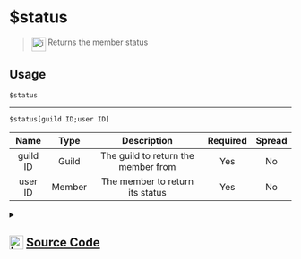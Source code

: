 # $status
> <img align="top" src="https://upload.wikimedia.org/wikipedia/commons/thumb/e/e4/Infobox_info_icon.svg/160px-Infobox_info_icon.svg.png?20150409153300" alt="image" width="25" height="auto"> Returns the member status
## Usage
```
$status
```
---
```
$status[guild ID;user ID]
```
| Name | Type | Description | Required | Spread
| :---: | :---: | :---: | :---: | :---: |
guild ID | Guild | The guild to return the member from | Yes | No
user ID | Member | The member to return its status | Yes | No
<details>
<summary>
    
## <img align="top" src="https://cdn4.iconfinder.com/data/icons/iconsimple-logotypes/512/github-512.png" alt="image" width="25" height="auto">  [Source Code](https://github.com/tryforge/ForgeScript-V2/blob/main/src/native/status.ts)
    
</summary>
    
```ts
import { ArgType, NativeFunction, Return } from "../structures"

export default new NativeFunction({
    name: "$status",
    version: "1.0.0",
    description: "Returns the member status",
    brackets: false,
    unwrap: true,
    args: [
        {
            name: "guild ID",
            description: "The guild to return the member from",
            rest: false,
            type: ArgType.Guild,
            required: true,
        },
        {
            name: "user ID",
            description: "The member to return its status",
            rest: false,
            type: ArgType.Member,
            pointer: 0,
            required: true,
        },
    ],
    execute(ctx, [guild, member]) {
        return Return.success((member ?? ctx.member)?.presence?.status)
    },
})

```
    
</details>